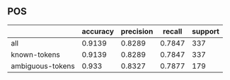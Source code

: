 
## POS

|                  | accuracy | precision | recall | support |
|------------------|----------|-----------|--------|---------|
| all              | 0.9139   | 0.8289    | 0.7847 | 337     |
| known-tokens     | 0.9139   | 0.8289    | 0.7847 | 337     |
| ambiguous-tokens | 0.933    | 0.8327    | 0.7877 | 179     |

